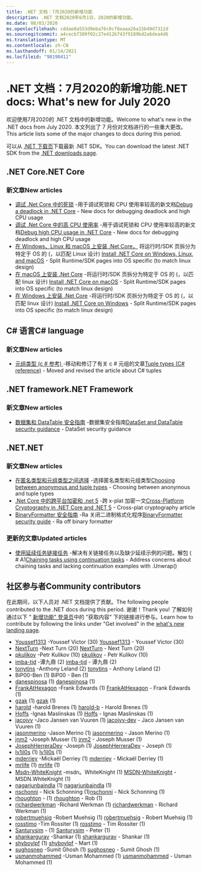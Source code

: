 ```yaml
---
title: .NET 文档：7月2020的新增功能
description: .NET 文档2020年6月1日，2020的新增功能。
ms.date: 08/03/2020
ms.openlocfilehash: cddae0a553d9eba76c0cf8eaaa26a15b49d7312d
ms.sourcegitcommit: a4cecb7389f02c27e412b743f9189bd2a6dea4d6
ms.translationtype: MT
ms.contentlocale: zh-CN
ms.lasthandoff: 01/14/2021
ms.locfileid: "98190411"
---
```

# <a name="net-docs-whats-new-for-july-2020"></a><span data-ttu-id="ab24c-103">.NET 文档：7月2020的新增功能</span><span class="sxs-lookup"><span data-stu-id="ab24c-103">.NET docs: What's new for July 2020</span></span>

<span data-ttu-id="ab24c-104">欢迎使用7月2020的 .NET 文档中的新增功能。</span><span class="sxs-lookup"><span data-stu-id="ab24c-104">Welcome to what's new in the .NET docs from July 2020.</span></span> <span data-ttu-id="ab24c-105">本文列出了 7 月份对文档进行的一些重大更改。</span><span class="sxs-lookup"><span data-stu-id="ab24c-105">This article lists some of the major changes to docs during this period.</span></span>

<span data-ttu-id="ab24c-106">可以从 [.NET 下载页](https://dotnet.microsoft.com/download)下载最新 .NET SDK。</span><span class="sxs-lookup"><span data-stu-id="ab24c-106">You can download the latest .NET SDK from the [.NET downloads page](https://dotnet.microsoft.com/download).</span></span>

## <a name="net-core"></a><span data-ttu-id="ab24c-107">.NET Core</span><span class="sxs-lookup"><span data-stu-id="ab24c-107">.NET Core</span></span>

### <a name="new-articles"></a><span data-ttu-id="ab24c-108">新文章</span><span class="sxs-lookup"><span data-stu-id="ab24c-108">New articles</span></span>

- <span data-ttu-id="ab24c-109">[调试 .Net Core 中的死锁](../core/diagnostics/debug-deadlock.md) -用于调试死锁和 CPU 使用率较高的新文档</span><span class="sxs-lookup"><span data-stu-id="ab24c-109">[Debug a deadlock in .NET Core](../core/diagnostics/debug-deadlock.md) - New docs for debugging deadlock and high CPU usage</span></span>
- <span data-ttu-id="ab24c-110">[调试 .Net Core 中的高 CPU 使用率](../core/diagnostics/debug-highcpu.md) -用于调试死锁和 CPU 使用率较高的新文档</span><span class="sxs-lookup"><span data-stu-id="ab24c-110">[Debug high CPU usage in .NET Core](../core/diagnostics/debug-highcpu.md) - New docs for debugging deadlock and high CPU usage</span></span>
- <span data-ttu-id="ab24c-111">[在 Windows、Linux 和 macOS 上安装 .Net Core，](../core/install/index.yml) 将运行时/SDK 页拆分为特定于 OS 的 (，以匹配 Linux 设计) </span><span class="sxs-lookup"><span data-stu-id="ab24c-111">[Install .NET Core on Windows, Linux, and macOS](../core/install/index.yml) - Split Runtime/SDK pages into OS specific (to match linux design)</span></span>
- <span data-ttu-id="ab24c-112">[在 macOS 上安装 .Net Core](../core/install/macos.md) -将运行时/SDK 页拆分为特定于 OS 的 (，以匹配 linux 设计) </span><span class="sxs-lookup"><span data-stu-id="ab24c-112">[Install .NET Core on macOS](../core/install/macos.md) - Split Runtime/SDK pages into OS specific (to match linux design)</span></span>
- <span data-ttu-id="ab24c-113">[在 Windows 上安装 .Net Core](../core/install/windows.md) -将运行时/SDK 页拆分为特定于 OS 的 (，以匹配 linux 设计) </span><span class="sxs-lookup"><span data-stu-id="ab24c-113">[Install .NET Core on Windows](../core/install/windows.md) - Split Runtime/SDK pages into OS specific (to match linux design)</span></span>

## <a name="c-language"></a><span data-ttu-id="ab24c-114">C# 语言</span><span class="sxs-lookup"><span data-stu-id="ab24c-114">C# language</span></span>

### <a name="new-articles"></a><span data-ttu-id="ab24c-115">新文章</span><span class="sxs-lookup"><span data-stu-id="ab24c-115">New articles</span></span>

- <span data-ttu-id="ab24c-116">[元组类型 (c # 参考) ](../csharp/language-reference/builtin-types/value-tuples.md) -移动和修订了有关 c # 元组的文章</span><span class="sxs-lookup"><span data-stu-id="ab24c-116">[Tuple types (C# reference)](../csharp/language-reference/builtin-types/value-tuples.md) - Moved and revised the article about C# tuples</span></span>

## <a name="net-framework"></a><span data-ttu-id="ab24c-117">.NET framework</span><span class="sxs-lookup"><span data-stu-id="ab24c-117">.NET Framework</span></span>

### <a name="new-articles"></a><span data-ttu-id="ab24c-118">新文章</span><span class="sxs-lookup"><span data-stu-id="ab24c-118">New articles</span></span>

- <span data-ttu-id="ab24c-119">[数据集和 DataTable 安全指南](../framework/data/adonet/dataset-datatable-dataview/security-guidance.md) -数据集安全指南</span><span class="sxs-lookup"><span data-stu-id="ab24c-119">[DataSet and DataTable security guidance](../framework/data/adonet/dataset-datatable-dataview/security-guidance.md) - DataSet security guidance</span></span>

## <a name="net"></a><span data-ttu-id="ab24c-120">.NET</span><span class="sxs-lookup"><span data-stu-id="ab24c-120">.NET</span></span>

### <a name="new-articles"></a><span data-ttu-id="ab24c-121">新文章</span><span class="sxs-lookup"><span data-stu-id="ab24c-121">New articles</span></span>

- <span data-ttu-id="ab24c-122">[在匿名类型和元组类型之间选择](../standard/base-types/choosing-between-anonymous-and-tuple.md) -选择匿名类型和元组类型</span><span class="sxs-lookup"><span data-stu-id="ab24c-122">[Choosing between anonymous and tuple types](../standard/base-types/choosing-between-anonymous-and-tuple.md) - Choosing between anonymous and tuple types</span></span>
- <span data-ttu-id="ab24c-123">[.Net Core 中的跨平台加密和 .net 5](../standard/security/cross-platform-cryptography.md) -跨 x-plat 加密一文</span><span class="sxs-lookup"><span data-stu-id="ab24c-123">[Cross-Platform Cryptography in .NET Core and .NET 5](../standard/security/cross-platform-cryptography.md) - Cross-plat cryptography article</span></span>
- <span data-ttu-id="ab24c-124">[BinaryFormatter 安全指南](../standard/serialization/binaryformatter-security-guide.md) -Ra 关闭二进制格式化程序</span><span class="sxs-lookup"><span data-stu-id="ab24c-124">[BinaryFormatter security guide](../standard/serialization/binaryformatter-security-guide.md) - Ra off binary formatter</span></span>

### <a name="updated-articles"></a><span data-ttu-id="ab24c-125">更新的文章</span><span class="sxs-lookup"><span data-stu-id="ab24c-125">Updated articles</span></span>

- <span data-ttu-id="ab24c-126">[使用延续任务链接任务](../standard/parallel-programming/chaining-tasks-by-using-continuation-tasks.md) -解决有关链接任务以及缺少延续示例的问题。解包 ( # A1</span><span class="sxs-lookup"><span data-stu-id="ab24c-126">[Chaining tasks using continuation tasks](../standard/parallel-programming/chaining-tasks-by-using-continuation-tasks.md) - Address concerns about chaining tasks and lacking continuation examples with .Unwrap()</span></span>

## <a name="community-contributors"></a><span data-ttu-id="ab24c-127">社区参与者</span><span class="sxs-lookup"><span data-stu-id="ab24c-127">Community contributors</span></span>

<span data-ttu-id="ab24c-128">在此期间，以下人员对 .NET 文档提供了贡献。</span><span class="sxs-lookup"><span data-stu-id="ab24c-128">The following people contributed to the .NET docs during this period.</span></span> <span data-ttu-id="ab24c-129">谢谢！</span><span class="sxs-lookup"><span data-stu-id="ab24c-129">Thank you!</span></span> <span data-ttu-id="ab24c-130">了解如何通过以下 " [新增功能" 登录页](index.yml)中的 "获取内容" 下的链接进行参与。</span><span class="sxs-lookup"><span data-stu-id="ab24c-130">Learn how to contribute by following the links under "Get involved" in the [what's new landing page](index.yml).</span></span>

- <span data-ttu-id="ab24c-131">[Youssef1313](https://github.com/Youssef1313) -Youssef Victor (30) </span><span class="sxs-lookup"><span data-stu-id="ab24c-131">[Youssef1313](https://github.com/Youssef1313) - Youssef Victor (30)</span></span>
- <span data-ttu-id="ab24c-132">[NextTurn](https://github.com/nxtn) -Next Turn (20) </span><span class="sxs-lookup"><span data-stu-id="ab24c-132">[NextTurn](https://github.com/nxtn) - Next Turn (20)</span></span>
- <span data-ttu-id="ab24c-133">[pkulikov](https://github.com/pkulikov) -Petr Kulikov (10) </span><span class="sxs-lookup"><span data-stu-id="ab24c-133">[pkulikov](https://github.com/pkulikov) - Petr Kulikov (10)</span></span>
- <span data-ttu-id="ab24c-134">[imba-tjd](https://github.com/imba-tjd) -谭九鼎 (2) </span><span class="sxs-lookup"><span data-stu-id="ab24c-134">[imba-tjd](https://github.com/imba-tjd) - 谭九鼎 (2)</span></span>
- <span data-ttu-id="ab24c-135">[tonytins](https://github.com/tonytins) -Anthony Leland (2) </span><span class="sxs-lookup"><span data-stu-id="ab24c-135">[tonytins](https://github.com/tonytins) - Anthony Leland (2)</span></span>
- <span data-ttu-id="ab24c-136">BiP00-Ben (1) </span><span class="sxs-lookup"><span data-stu-id="ab24c-136">BiP00 - Ben (1)</span></span>
- <span data-ttu-id="ab24c-137">[danespinosa](https://github.com/danespinosa) (1) </span><span class="sxs-lookup"><span data-stu-id="ab24c-137">[danespinosa](https://github.com/danespinosa) (1)</span></span>
- <span data-ttu-id="ab24c-138">[FrankAtHexagon](https://github.com/FrankAtHexagon) -Frank Edwards (1) </span><span class="sxs-lookup"><span data-stu-id="ab24c-138">[FrankAtHexagon](https://github.com/FrankAtHexagon) - Frank Edwards (1)</span></span>
- <span data-ttu-id="ab24c-139">[gzak](https://github.com/gzak) (1) </span><span class="sxs-lookup"><span data-stu-id="ab24c-139">[gzak](https://github.com/gzak) (1)</span></span>
- <span data-ttu-id="ab24c-140">[harold](https://github.com/harold-b) -harold Brenes (1) </span><span class="sxs-lookup"><span data-stu-id="ab24c-140">[harold-b](https://github.com/harold-b) - Harold Brenes (1)</span></span>
- <span data-ttu-id="ab24c-141">[Hoffs](https://github.com/Hoffs) -Ignas Maslinskas (1) </span><span class="sxs-lookup"><span data-stu-id="ab24c-141">[Hoffs](https://github.com/Hoffs) - Ignas Maslinskas (1)</span></span>
- <span data-ttu-id="ab24c-142">[jacojvv](https://github.com/jacojvv-dev) -Jaco Jansen van Vuuren (1) </span><span class="sxs-lookup"><span data-stu-id="ab24c-142">[jacojvv-dev](https://github.com/jacojvv-dev) - Jaco Jansen van Vuuren (1)</span></span>
- <span data-ttu-id="ab24c-143">[jasonmerino](https://github.com/jasonmerino) -Jason Merino (1) </span><span class="sxs-lookup"><span data-stu-id="ab24c-143">[jasonmerino](https://github.com/jasonmerino) - Jason Merino (1)</span></span>
- <span data-ttu-id="ab24c-144">[jnm2](https://github.com/jnm2) -Joseph Musser (1) </span><span class="sxs-lookup"><span data-stu-id="ab24c-144">[jnm2](https://github.com/jnm2) - Joseph Musser (1)</span></span>
- <span data-ttu-id="ab24c-145">[JosephHerreraDev](https://github.com/JosephHerreraDev) -Joseph (1) </span><span class="sxs-lookup"><span data-stu-id="ab24c-145">[JosephHerreraDev](https://github.com/JosephHerreraDev) - Joseph (1)</span></span>
- <span data-ttu-id="ab24c-146">[lv1il0s](https://github.com/lv1il0s) (1) </span><span class="sxs-lookup"><span data-stu-id="ab24c-146">[lv1il0s](https://github.com/lv1il0s) (1)</span></span>
- <span data-ttu-id="ab24c-147">[mderriey](https://github.com/mderriey) -Mickaël Derriey (1) </span><span class="sxs-lookup"><span data-stu-id="ab24c-147">[mderriey](https://github.com/mderriey) - Mickaël Derriey (1)</span></span>
- <span data-ttu-id="ab24c-148">[mrlife](https://github.com/mrlife) (1) </span><span class="sxs-lookup"><span data-stu-id="ab24c-148">[mrlife](https://github.com/mrlife) (1)</span></span>
- <span data-ttu-id="ab24c-149">[Msdn-WhiteKnight](https://github.com/MSDN-WhiteKnight) -msdn。WhiteKnight (1) </span><span class="sxs-lookup"><span data-stu-id="ab24c-149">[MSDN-WhiteKnight](https://github.com/MSDN-WhiteKnight) - MSDN.WhiteKnight (1)</span></span>
- <span data-ttu-id="ab24c-150">[nagarjunbaindla](https://github.com/nagarjunbaindla) (1) </span><span class="sxs-lookup"><span data-stu-id="ab24c-150">[nagarjunbaindla](https://github.com/nagarjunbaindla) (1)</span></span>
- <span data-ttu-id="ab24c-151">[nschonni](https://github.com/nschonni) - Nick Schonning (1)</span><span class="sxs-lookup"><span data-stu-id="ab24c-151">[nschonni](https://github.com/nschonni) - Nick Schonning (1)</span></span>
- <span data-ttu-id="ab24c-152">[rhoughton](https://github.com/rhoughton) - (1) </span><span class="sxs-lookup"><span data-stu-id="ab24c-152">[rhoughton](https://github.com/rhoughton) - Rob (1)</span></span>
- <span data-ttu-id="ab24c-153">[richardwerkman](https://github.com/richardwerkman) -Richard Werkman (1) </span><span class="sxs-lookup"><span data-stu-id="ab24c-153">[richardwerkman](https://github.com/richardwerkman) - Richard Werkman (1)</span></span>
- <span data-ttu-id="ab24c-154">[robertmuehsig](https://github.com/robertmuehsig) -Robert Muehsig (1) </span><span class="sxs-lookup"><span data-stu-id="ab24c-154">[robertmuehsig](https://github.com/robertmuehsig) - Robert Muehsig (1)</span></span>
- <span data-ttu-id="ab24c-155">[rosstimo](https://github.com/rosstimo) -Tim Rossiter (1) </span><span class="sxs-lookup"><span data-stu-id="ab24c-155">[rosstimo](https://github.com/rosstimo) - Tim Rossiter (1)</span></span>
- <span data-ttu-id="ab24c-156">[Santurysim](https://github.com/Santurysim) - (1) </span><span class="sxs-lookup"><span data-stu-id="ab24c-156">[Santurysim](https://github.com/Santurysim) - Peter (1)</span></span>
- <span data-ttu-id="ab24c-157">[shankargurav](https://github.com/shankargurav) -Shankar (1) </span><span class="sxs-lookup"><span data-stu-id="ab24c-157">[shankargurav](https://github.com/shankargurav) - Shankar (1)</span></span>
- <span data-ttu-id="ab24c-158">[shyboylpf](https://github.com/shyboylpf) (1) </span><span class="sxs-lookup"><span data-stu-id="ab24c-158">[shyboylpf](https://github.com/shyboylpf) - Mart (1)</span></span>
- <span data-ttu-id="ab24c-159">[sughosneo](https://github.com/sughosneo) -Sumit Ghosh (1) </span><span class="sxs-lookup"><span data-stu-id="ab24c-159">[sughosneo](https://github.com/sughosneo) - Sumit Ghosh (1)</span></span>
- <span data-ttu-id="ab24c-160">[usmanmohammed](https://github.com/usmanmohammed) -Usman Mohammed (1) </span><span class="sxs-lookup"><span data-stu-id="ab24c-160">[usmanmohammed](https://github.com/usmanmohammed) - Usman Mohammed (1)</span></span>
